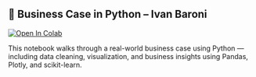 ## 📘 Business Case in Python – Ivan Baroni

[![Open In Colab](https://colab.research.google.com/assets/colab-badge.svg)](https://colab.research.google.com/github/IvanBaroni/projects-in-data/blob/main/Business_Case_in_Python_Ivan_Baroni.ipynb)

This notebook walks through a real-world business case using Python — including data cleaning, visualization, and business insights using Pandas, Plotly, and scikit-learn.
